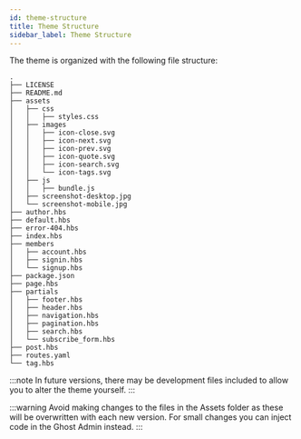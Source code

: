```yaml
---
id: theme-structure
title: Theme Structure
sidebar_label: Theme Structure
---
```


The theme is organized with the following file structure:

```
.
├── LICENSE
├── README.md
├── assets
│   ├── css
│   │   ├── styles.css
│   ├── images
│   │   ├── icon-close.svg
│   │   ├── icon-next.svg
│   │   ├── icon-prev.svg
│   │   ├── icon-quote.svg
│   │   ├── icon-search.svg
│   │   └── icon-tags.svg
│   ├── js
│   │   ├── bundle.js
│   ├── screenshot-desktop.jpg
│   └── screenshot-mobile.jpg
├── author.hbs
├── default.hbs
├── error-404.hbs
├── index.hbs
├── members
│   ├── account.hbs
│   ├── signin.hbs
│   └── signup.hbs
├── package.json
├── page.hbs
├── partials
│   ├── footer.hbs
│   ├── header.hbs
│   ├── navigation.hbs
│   ├── pagination.hbs
│   ├── search.hbs
│   └── subscribe_form.hbs
├── post.hbs
├── routes.yaml
└── tag.hbs
```

:::note
In future versions, there may be development files included to allow you to alter the theme yourself.
:::

:::warning
Avoid making changes to the files in the Assets folder as these will be overwritten with each new version. For small changes you can inject code in the Ghost Admin instead.
:::